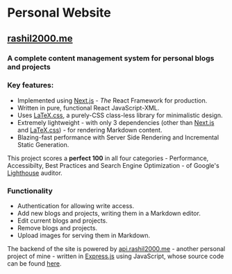 # Personal Website

## [rashil2000.me](https://rashil2000.me/)

### A complete content management system for personal blogs and projects

### Key features:

- Implemented using [Next.js](https://nextjs.org/) - *The* React Framework for production.
- Written in pure, functional React JavaScript-XML.
- Uses [LaTeX.css](https://latex.now.sh/), a purely-CSS class-less library for minimalistic design.
- Extremely lightweight - with only 3 dependencies (other than [Next.js](https://nextjs.org/) and [LaTeX.css](https://latex.now.sh/)) - for rendering Markdown content.
- Blazing-fast performance with Server Side Rendering and Incremental Static Generation.

This project scores a **perfect 100** in all four categories - Performance, Accessibilty, Best Practices and Search Engine Optimization - of Google's [Lighthouse](https://developers.google.com/web/tools/lighthouse/) auditor.

### Functionality

- Authentication for allowing write access.
- Add new blogs and projects, writing them in a Markdown editor.
- Edit current blogs and projects.
- Remove blogs and projects.
- Upload images for serving them in Markdown.

The backend of the site is powered by [api.rashil2000.me](https://api.rashil2000.me/) - another personal project of mine - written in [Express.js](https://expressjs.com/) using JavaScript, whose source code can be found [here](https://github.com/rashil2000/api.rashil2000.me).
